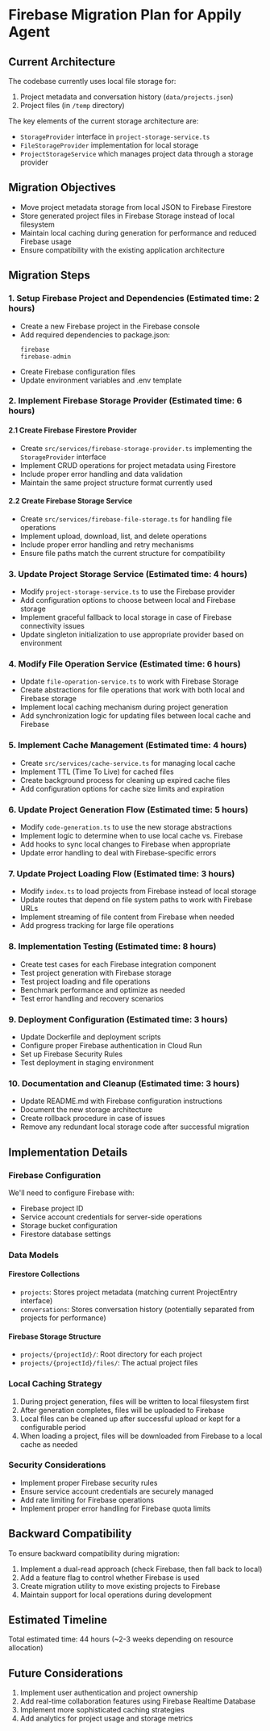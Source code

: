 # Firebase Migration Plan for Appily Agent

## Current Architecture
The codebase currently uses local file storage for:
1. Project metadata and conversation history (`data/projects.json`)
2. Project files (in `/temp` directory)

The key elements of the current storage architecture are:
- `StorageProvider` interface in `project-storage-service.ts`
- `FileStorageProvider` implementation for local storage
- `ProjectStorageService` which manages project data through a storage provider

## Migration Objectives
- Move project metadata storage from local JSON to Firebase Firestore
- Store generated project files in Firebase Storage instead of local filesystem
- Maintain local caching during generation for performance and reduced Firebase usage
- Ensure compatibility with the existing application architecture

## Migration Steps

### 1. Setup Firebase Project and Dependencies (Estimated time: 2 hours)
- Create a new Firebase project in the Firebase console
- Add required dependencies to package.json:
  ```
  firebase
  firebase-admin
  ```
- Create Firebase configuration files
- Update environment variables and .env template

### 2. Implement Firebase Storage Provider (Estimated time: 6 hours)

#### 2.1 Create Firebase Firestore Provider
- Create `src/services/firebase-storage-provider.ts` implementing the `StorageProvider` interface
- Implement CRUD operations for project metadata using Firestore
- Include proper error handling and data validation
- Maintain the same project structure format currently used

#### 2.2 Create Firebase Storage Service
- Create `src/services/firebase-file-storage.ts` for handling file operations
- Implement upload, download, list, and delete operations
- Include proper error handling and retry mechanisms
- Ensure file paths match the current structure for compatibility

### 3. Update Project Storage Service (Estimated time: 4 hours)
- Modify `project-storage-service.ts` to use the Firebase provider
- Add configuration options to choose between local and Firebase storage
- Implement graceful fallback to local storage in case of Firebase connectivity issues
- Update singleton initialization to use appropriate provider based on environment

### 4. Modify File Operation Service (Estimated time: 6 hours)
- Update `file-operation-service.ts` to work with Firebase Storage
- Create abstractions for file operations that work with both local and Firebase storage
- Implement local caching mechanism during project generation
- Add synchronization logic for updating files between local cache and Firebase

### 5. Implement Cache Management (Estimated time: 4 hours)
- Create `src/services/cache-service.ts` for managing local cache
- Implement TTL (Time To Live) for cached files
- Create background process for cleaning up expired cache files
- Add configuration options for cache size limits and expiration

### 6. Update Project Generation Flow (Estimated time: 5 hours)
- Modify `code-generation.ts` to use the new storage abstractions
- Implement logic to determine when to use local cache vs. Firebase
- Add hooks to sync local changes to Firebase when appropriate
- Update error handling to deal with Firebase-specific errors

### 7. Update Project Loading Flow (Estimated time: 3 hours)
- Modify `index.ts` to load projects from Firebase instead of local storage
- Update routes that depend on file system paths to work with Firebase URLs
- Implement streaming of file content from Firebase when needed
- Add progress tracking for large file operations

### 8. Implementation Testing (Estimated time: 8 hours)
- Create test cases for each Firebase integration component
- Test project generation with Firebase storage
- Test project loading and file operations
- Benchmark performance and optimize as needed
- Test error handling and recovery scenarios

### 9. Deployment Configuration (Estimated time: 3 hours)
- Update Dockerfile and deployment scripts
- Configure proper Firebase authentication in Cloud Run
- Set up Firebase Security Rules
- Test deployment in staging environment

### 10. Documentation and Cleanup (Estimated time: 3 hours)
- Update README.md with Firebase configuration instructions
- Document the new storage architecture
- Create rollback procedure in case of issues
- Remove any redundant local storage code after successful migration

## Implementation Details

### Firebase Configuration
We'll need to configure Firebase with:
- Firebase project ID
- Service account credentials for server-side operations
- Storage bucket configuration
- Firestore database settings

### Data Models
#### Firestore Collections
- `projects`: Stores project metadata (matching current ProjectEntry interface)
- `conversations`: Stores conversation history (potentially separated from projects for performance)

#### Firebase Storage Structure
- `projects/{projectId}/`: Root directory for each project
- `projects/{projectId}/files/`: The actual project files

### Local Caching Strategy
1. During project generation, files will be written to local filesystem first
2. After generation completes, files will be uploaded to Firebase
3. Local files can be cleaned up after successful upload or kept for a configurable period
4. When loading a project, files will be downloaded from Firebase to a local cache as needed

### Security Considerations
- Implement proper Firebase security rules
- Ensure service account credentials are securely managed
- Add rate limiting for Firebase operations
- Implement proper error handling for Firebase quota limits

## Backward Compatibility
To ensure backward compatibility during migration:
1. Implement a dual-read approach (check Firebase, then fall back to local)
2. Add a feature flag to control whether Firebase is used
3. Create migration utility to move existing projects to Firebase
4. Maintain support for local operations during development

## Estimated Timeline
Total estimated time: 44 hours (~2-3 weeks depending on resource allocation)

## Future Considerations
1. Implement user authentication and project ownership
2. Add real-time collaboration features using Firebase Realtime Database
3. Implement more sophisticated caching strategies
4. Add analytics for project usage and storage metrics
